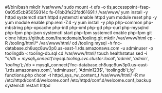#!/bin/bash
mkdir /var/www/
sudo mount -t efs -o tls,accesspoint=fsap-0a05d5cb95059314c fs-01bb3fe22fdd61691:/ /var/www/
yum install -y httpd
systemctl start httpd
systemctl enable httpd
yum module reset php -y
yum module enable php:remi-7.4 -y
yum install -y php php-common php-mbstring php-opcache php-intl php-xml php-gd php-curl php-mysqlnd php-fpm php-json
systemctl start php-fpm
systemctl enable php-fpm
git clone https://github.com/francdomain/tooling.git
mkdir /var/www/html
cp -R /tooling/html/*  /var/www/html/
cd /tooling
mysql -h fnc-database.ch8uqc8uw3p0.us-east-1.rds.amazonaws.com -u adminuser -p toolingdb < tooling-db.sql
cd /var/www/html/
touch healthstatus
sed -i "s/$db = mysqli_connect('mysql.tooling.svc.cluster.local', 'admin', 'admin', 'tooling');/$db = mysqli_connect('fnc-database.ch8uqc8uw3p0.us-east-1.rds.amazonaws.com', 'adminuser', 'Admin123$', 'toolingdb');/g" functions.php
chcon -t httpd_sys_rw_content_t /var/www/html/ -R
mv /etc/httpd/conf.d/welcome.conf /etc/httpd/conf.d/welcome.conf_backup
systemctl restart httpd







